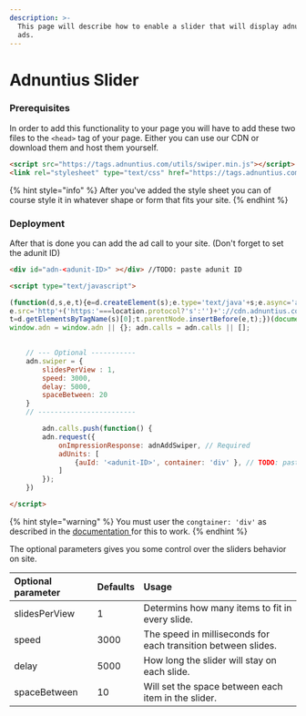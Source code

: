 ```yaml
---
description: >-
  This page will describe how to enable a slider that will display adnuntius
  ads.
---
```


# Adnuntius Slider

### Prerequisites

In order to add this functionality to your page you will have to add these two files to the `<head>` tag of your page. Either you can use our CDN or download them and host them yourself.

```html
<script src="https://tags.adnuntius.com/utils/swiper.min.js"></script>
<link rel="stylesheet" type="text/css" href="https://tags.adnuntius.com/utils/swiper.min.css">
```

{% hint style="info" %}
After you've added the style sheet you can of course style it in whatever shape or form that fits your site.
{% endhint %}

### Deployment

After that is done you can add the ad call to your site. \(Don't forget to set the adunit ID\)

```html
<div id="adn-<adunit-ID>" ></div> //TODO: paste adunit ID

<script type="text/javascript">

(function(d,s,e,t){e=d.createElement(s);e.type='text/java'+s;e.async='async';
e.src='http'+('https:'===location.protocol?'s':'')+'://cdn.adnuntius.com/adn.js';
t=d.getElementsByTagName(s)[0];t.parentNode.insertBefore(e,t);})(document,'script');
window.adn = window.adn || {}; adn.calls = adn.calls || [];

	
	// --- Optional -----------
	adn.swiper = {
		slidesPerView : 1,
		speed: 3000,
		delay: 5000,
		spaceBetween: 20
	} 
	// ------------------------

 		adn.calls.push(function() {
		adn.request({ 
			onImpressionResponse: adnAddSwiper, // Required
			adUnits: [
				{auId: '<adunit-ID>', container: 'div' }, // TODO: paste adunit ID
    		]
		});
	})

</script>
```

{% hint style="warning" %}
You must user the `congtainer: 'div'` as described in the [documentation ](https://admin.adnuntius.com/adn)for this to work.
{% endhint %}

The optional parameters gives you some control over the sliders behavior on site.

| Optional parameter | Defaults | Usage |
| :--- | :--- | :--- |
| slidesPerView | 1 | Determins how many items to fit in every slide. |
| speed | 3000 | The speed in milliseconds for each transition between slides. |
| delay | 5000 | How long the slider will stay on each slide. |
| spaceBetween | 10 | Will set the space between each item in the slider. |

